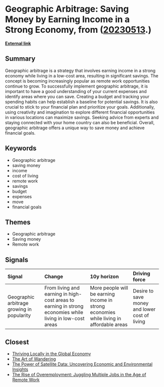 # __Geographic Arbitrage: Saving Money by Earning Income in a Strong Economy__, from ([20230513](https://kghosh.substack.com/p/20230513).)

__[External link](https://www.realsimple.com/work-life/money/saving/geographic-arbitrage?utm_source=substack&utm_medium=email)__



## Summary

Geographic arbitrage is a strategy that involves earning income in a strong economy while living in a low-cost area, resulting in significant savings. The concept is becoming increasingly popular as remote work opportunities continue to grow. To successfully implement geographic arbitrage, it is important to have a good understanding of your current expenses and identify areas where you can save. Creating a budget and tracking your spending habits can help establish a baseline for potential savings. It is also crucial to stick to your financial plan and prioritize your goals. Additionally, using creativity and imagination to explore different financial opportunities in various locations can maximize savings. Seeking advice from experts and staying connected with your home country can also be beneficial. Overall, geographic arbitrage offers a unique way to save money and achieve financial goals.

## Keywords

* Geographic arbitrage
* saving money
* income
* cost of living
* remote work
* savings
* budget
* expenses
* move
* financial goals

## Themes

* Geographic arbitrage
* Saving money
* Remote work

## Signals

| Signal                                     | Change                                                                                                   | 10y horizon                                                                             | Driving force                                 |
|:-------------------------------------------|:---------------------------------------------------------------------------------------------------------|:----------------------------------------------------------------------------------------|:----------------------------------------------|
| Geographic arbitrage growing in popularity | From living and earning in high-cost areas to earning in strong economies while living in low-cost areas | More people will be earning income in strong economies while living in affordable areas | Desire to save money and lower cost of living |

## Closest

* [Thriving Locally in the Global Economy](b0f9303688b3f36feafd21625c5d3461)
* [The Art of Wandering](ddf441dc074555140e62f61fb00019fa)
* [The Power of Satellite Data: Uncovering Economic and Environmental Insights](2c79a113d206a8ec8ec147422fcea12c)
* [The Rise of Overemployment: Juggling Multiple Jobs in the Age of Remote Work](6065dd964a2cec5dfc69a3d2a71ab47b)